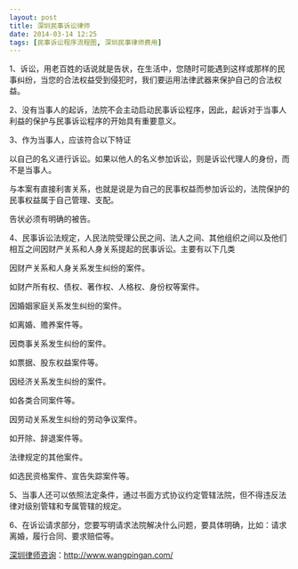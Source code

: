 ```yaml
---
layout: post
title: 深圳民事诉讼律师
date: 2014-03-14 12:25
tags: [民事诉讼程序流程图, 深圳民事律师费用]
---
```

1、诉讼，用老百姓的话说就是告状，在生活中，您随时可能遇到这样或那样的民事纠纷，当您的合法权益受到侵犯时，我们要运用法律武器来保护自己的合法权益。

2、没有当事人的起诉，法院不会主动启动民事诉讼程序，因此，起诉对于当事人利益的保护与民事诉讼程序的开始具有重要意义。

3、作为当事人，应该符合以下特证

以自己的名义进行诉讼。如果以他人的名义参加诉讼，则是诉讼代理人的身份，而不是当事人。

与本案有直接利害关系，也就是说是为自己的民事权益而参加诉讼的，法院保护的民事权益属于自己管理、支配。

告状必须有明确的被告。

4、民事诉讼法规定，人民法院受理公民之间、法人之间、其他组织之间以及他们相互之间因财产关系和人身关系提起的民事诉讼。主要有以下几类

因财产关系和人身关系发生纠纷的案件。

如财产所有权、债权、著作权、人格权、身份权等案件。

因婚姻家庭关系发生纠纷的案件。

如离婚、赡养案件等。

因商事关系发生纠纷的案件。

如票据、股东权益案件等。

因经济关系发生纠纷的案件。

如各类合同案件等。

因劳动关系发生纠纷的劳动争议案件。

如开除、辞退案件等。

法律规定的其他案件。

如选民资格案件、宣告失踪案件等。

5、当事人还可以依照法定条件，通过书面方式协议约定管辖法院，但不得违反法律对级别管辖和专属管辖的规定。

6、在诉讼请求部分，您要写明请求法院解决什么问题，要具体明确，比如：请求离婚，履行合同、要求赔偿等。

<a href="http://www.wangpingan.com/">深圳律师咨询</a>：<a href="http://www.wangpingan.com/">http://www.wangpingan.com/</a>

